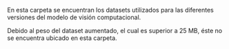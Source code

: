 En esta carpeta se encuentran los datasets utilizados para las diferentes versiones del modelo de visión computacional.

Debido al peso del dataset aumentado, el cual es superior a 25 MB, éste no se encuentra ubicado en esta carpeta.
